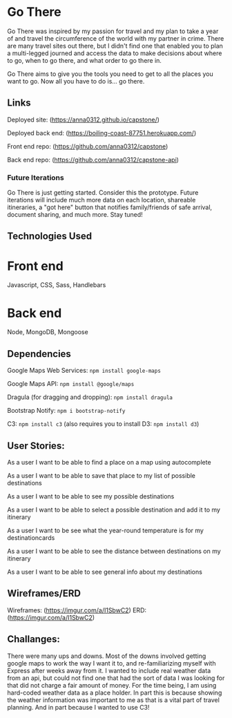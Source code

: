 # Go There

Go There was inspired by my passion for travel and my plan to take a year of and travel the circumference of the world with my partner in crime. There are many travel sites out there, but I didn't find one that enabled you to plan a multi-legged journed and access the data to make decisions about where to go, when to go there, and what order to go there in.

Go There aims to give you the tools you need to get to all the places you want to go. Now all you have to do is... go there.


## Links
Deployed site: (https://anna0312.github.io/capstone/)

Deployed back end: (https://boiling-coast-87751.herokuapp.com/)

Front end repo: (https://github.com/anna0312/capstone)

Back end repo: (https://github.com/anna0312/capstone-api)


### Future Iterations
Go There is just getting started. Consider this the prototype. Future iterations will include much more data on each
location, shareable itineraries, a "got here" button that notifies family/friends of safe arrival, document sharing,
and much more. Stay tuned!

## Technologies Used

# Front end
Javascript, CSS, Sass, Handlebars

# Back end
Node, MongoDB, Mongoose

## Dependencies

Google Maps Web Services: ```npm install google-maps```

Google Maps API: ```npm install @google/maps```

Dragula (for dragging and dropping): ```npm install dragula```

Bootstrap Notify: ```npm i bootstrap-notify```

C3: ```npm install c3``` (also requires you to install D3: ```npm install d3```)



## User Stories:

As a user I want to be able to find a place on a map using autocomplete

As a user I want to be able to save that place to my list of possible destinations

As a user I want to be able to see my possible destinations

As a user I want to be able to select a possible destination and add it to my itinerary

As a user I want to be see what the year-round temperature is for my destinationcards

As a user I want to be able to see the distance between destinations on my itinerary

As a user I want to be able to see general info about my destinations

## Wireframes/ERD

Wireframes: (https://imgur.com/a/I1SbwC2)
ERD: (https://imgur.com/a/I1SbwC2)

## Challanges:

There were many ups and downs. Most of the downs involved getting google maps to work the way I want it to, and re-familiarizing myself with Express after weeks away from it. I wanted to include real weather data from an api, but could not find one that had the sort of data I was looking for that did not charge a fair amount of money. For the time being, I am using hard-coded weather data as a place holder. In part this is because showing the weather information
was important to me as that is a vital part of travel planning. And in part because I wanted to use C3!
